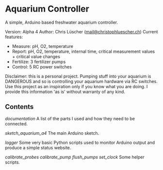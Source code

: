 Aquarium Controller
===================

A simple, Arduino based freshwater aquarium controller.

Version: Alpha 4
Author: Chris Lüscher (mail@christophluescher.ch)
Current features:
- Measure: pH, O2, temperature
- Report: pH, O2, temperature, internal time, critical measurement values + critical value changes
- Fertilize: 3 fertilizer pumps
- Control: 5 RC power switches

Disclaimer: this is a personal project. Pumping stuff into your aquarium is DANGEROUS and so is controlling your aquarium hardware via RC switches. Use this project as an inspiration only if you know what you are doing. I provide this information 'as is' without warranty of any kind.

## Contents

*documentation*
A list of the parts I used and how they need to be connected.

*sketch_aquarium_a4*
The main Arduino sketch.

*logger*
Some very basic Python scripts used to monitor Arduino output and produce a simple status website.

*calibrate_probes*
*calibrate_pump*
*flush_pumps*
*set_clock*
Some helper scripts.